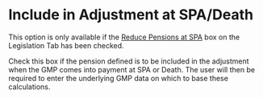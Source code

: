 # Include in Adjustment at SPA/Death

This option is only available if the [Reduce Pensions at
SPA](pensioners_basis+puprdn.md) box on the Legislation Tab has been
checked.

Check this box if the pension defined is to be included in the
adjustment when the GMP comes into payment at SPA or Death. The user
will then be required to enter the underlying GMP data on which to base
these calculations.
